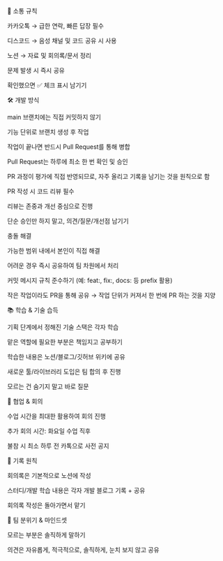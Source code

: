 📢 소통 규칙

카카오톡 → 급한 연락, 빠른 답장 필수

디스코드 → 음성 채널 및 코드 공유 시 사용 

노션 → 자료 및 회의록/문서 정리

문제 발생 시 즉시 공유

확인했으면 ✅ 체크 표시 남기기

🛠️ 개발 방식

main 브랜치에는 직접 커밋하지 않기

기능 단위로 브랜치 생성 후 작업

작업이 끝나면 반드시 Pull Request를 통해 병합

Pull Request는 하루에 최소 한 번 확인 및 승인

PR 과정이 평가에 직접 반영되므로, 자주 올리고 기록을 남기는 것을 원칙으로 함

PR 작성 시 코드 리뷰 필수

리뷰는 존중과 개선 중심으로 진행

단순 승인만 하지 말고, 의견/질문/개선점 남기기

충돌 해결

가능한 범위 내에서 본인이 직접 해결

어려운 경우 즉시 공유하여 팀 차원에서 처리

커밋 메시지 규칙 준수하기 (예: feat:, fix:, docs: 등 prefix 활용)

작은 작업이라도 PR을 통해 공유 → 작업 단위가 커져서 한 번에 PR 하는 것을 지양

📚 학습 & 기술 습득 

기획 단계에서 정해진 기술 스택은 각자 학습

맡은 역할에 필요한 부분은 책임지고 공부하기

학습한 내용은 노션/블로그/깃허브 위키에 공유

새로운 툴/라이브러리 도입은 팀 합의 후 진행

모르는 건 숨기지 말고 바로 질문

🤝 협업 & 회의 

수업 시간을 최대한 활용하여 회의 진행

추가 회의 시간: 화요일 수업 직후 

불참 시 최소 하루 전 카톡으로 사전 공지

📝 기록 원칙

회의록은 기본적으로 노션에 작성

스터디/개발 학습 내용은 각자 개발 블로그 기록 + 공유

회의록 작성은 돌아가면서 맡기

🌟 팀 분위기 & 마인드셋 

모르는 부분은 솔직하게 말하기

의견은 자유롭게, 적극적으로, 솔직하게, 눈치 보지 않고 공유

